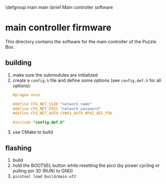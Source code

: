 \defgroup main main
\brief Main controller software

# main controller firmware

This directory contains the software for the main controller of the Puzzle Box.

## building

1. make sure the submodules are initialized
2. create a `config.h` file and define some options (see `config.def.h` for all
   options):
   ```c
   #pragma once

   #define CFG_NET_SSID "network name"
   #define CFG_NET_PASS "network password"
   #define CFG_NET_AUTH CYW43_AUTH_WPA2_AES_PSK

   #include "config.def.h"
   ```
3. use CMake to build

## flashing

1. build
2. hold the BOOTSEL button while resetting the pico (by power cycling or
   pulling pin 30 (RUN) to GND)
3. `picotool load build/main.uf2`

